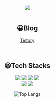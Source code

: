 <div align="center">
  
<img src="https://capsule-render.vercel.app/api?type=cylinder&color=auto&customColorList=0&height=150&section=header&text=JH%20Github😺&fontColor=ffffff&fontSize=90&fontAlignY=56" />

  </div>
  <br/>
  <div align="center">

  ## 😀Blog

  [Tistory](https://warn-code.tistory.com/)

</div>
<br/>
  <div align="center">
    
  ## 😀Tech Stacks
    
<img src="https://img.shields.io/badge/HTML5-E34F26?style=for-the-badge&logo=HTML5&logoColor=FFFFFF"> <img src="https://img.shields.io/badge/CSS3-1572B6?style=for-the-badge&logo=CSS3&logoColor=FFFFFF"> <img src="https://img.shields.io/badge/JavaScript-F7DF1E?style=for-the-badge&logo=JavaScript&logoColor=000000"> <img src="https://img.shields.io/badge/React-61DAFB?style=for-the-badge&logo=React&logoColor=000000"> <br>
<img src="https://img.shields.io/badge/Styled Components-DB7093?style=for-the-badge&logo=styled-components&logoColor=FFFFFF"> <img src="https://img.shields.io/badge/Tailwind CSS-06B6D4?style=for-the-badge&logo=Tailwind CSS&logoColor=FFFFFF">
</div>

<div align="center">
  
![Top Langs](https://github-readme-stats.vercel.app/api/top-langs/?username=JH-anfseo&layout=compact)

</div>


<!--
**JH-anfseo/JH-anfseo** is a ✨ _special_ ✨ repository because its `README.md` (this file) appears on your GitHub profile.

Here are some ideas to get you started:

- 🔭 I’m currently working on ...
- 🌱 I’m currently learning ...
- 👯 I’m looking to collaborate on ...
- 🤔 I’m looking for help with ...
- 💬 Ask me about ...
- 📫 How to reach me: ...
- 😄 Pronouns: ...
- ⚡ Fun fact: ...
-->
